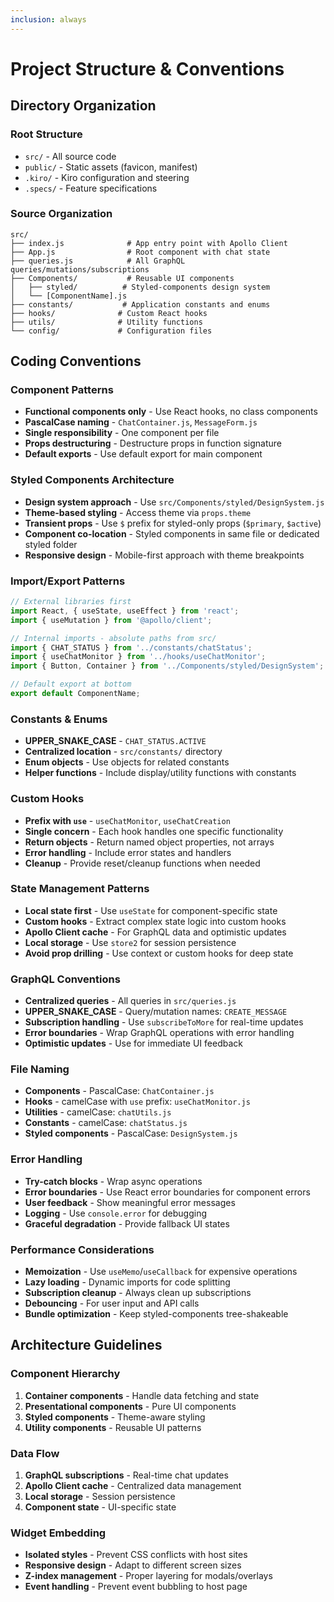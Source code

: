 ```yaml
---
inclusion: always
---
```


# Project Structure & Conventions

## Directory Organization

### Root Structure
- `src/` - All source code
- `public/` - Static assets (favicon, manifest)
- `.kiro/` - Kiro configuration and steering
- `.specs/` - Feature specifications

### Source Organization
```
src/
├── index.js              # App entry point with Apollo Client
├── App.js                # Root component with chat state
├── queries.js            # All GraphQL queries/mutations/subscriptions
├── Components/           # Reusable UI components
│   ├── styled/          # Styled-components design system
│   └── [ComponentName].js
├── constants/           # Application constants and enums
├── hooks/              # Custom React hooks
├── utils/              # Utility functions
└── config/             # Configuration files
```

## Coding Conventions

### Component Patterns
- **Functional components only** - Use React hooks, no class components
- **PascalCase naming** - `ChatContainer.js`, `MessageForm.js`
- **Single responsibility** - One component per file
- **Props destructuring** - Destructure props in function signature
- **Default exports** - Use default export for main component

### Styled Components Architecture
- **Design system approach** - Use `src/Components/styled/DesignSystem.js`
- **Theme-based styling** - Access theme via `props.theme`
- **Transient props** - Use `$` prefix for styled-only props (`$primary`, `$active`)
- **Component co-location** - Styled components in same file or dedicated styled folder
- **Responsive design** - Mobile-first approach with theme breakpoints

### Import/Export Patterns
```javascript
// External libraries first
import React, { useState, useEffect } from 'react';
import { useMutation } from '@apollo/client';

// Internal imports - absolute paths from src/
import { CHAT_STATUS } from '../constants/chatStatus';
import { useChatMonitor } from '../hooks/useChatMonitor';
import { Button, Container } from '../Components/styled/DesignSystem';

// Default export at bottom
export default ComponentName;
```

### Constants & Enums
- **UPPER_SNAKE_CASE** - `CHAT_STATUS.ACTIVE`
- **Centralized location** - `src/constants/` directory
- **Enum objects** - Use objects for related constants
- **Helper functions** - Include display/utility functions with constants

### Custom Hooks
- **Prefix with `use`** - `useChatMonitor`, `useChatCreation`
- **Single concern** - Each hook handles one specific functionality
- **Return objects** - Return named object properties, not arrays
- **Error handling** - Include error states and handlers
- **Cleanup** - Provide reset/cleanup functions when needed

### State Management Patterns
- **Local state first** - Use `useState` for component-specific state
- **Custom hooks** - Extract complex state logic into custom hooks
- **Apollo Client cache** - For GraphQL data and optimistic updates
- **Local storage** - Use `store2` for session persistence
- **Avoid prop drilling** - Use context or custom hooks for deep state

### GraphQL Conventions
- **Centralized queries** - All queries in `src/queries.js`
- **UPPER_SNAKE_CASE** - Query/mutation names: `CREATE_MESSAGE`
- **Subscription handling** - Use `subscribeToMore` for real-time updates
- **Error boundaries** - Wrap GraphQL operations with error handling
- **Optimistic updates** - Use for immediate UI feedback

### File Naming
- **Components** - PascalCase: `ChatContainer.js`
- **Hooks** - camelCase with `use` prefix: `useChatMonitor.js`
- **Utilities** - camelCase: `chatUtils.js`
- **Constants** - camelCase: `chatStatus.js`
- **Styled components** - PascalCase: `DesignSystem.js`

### Error Handling
- **Try-catch blocks** - Wrap async operations
- **Error boundaries** - Use React error boundaries for component errors
- **User feedback** - Show meaningful error messages
- **Logging** - Use `console.error` for debugging
- **Graceful degradation** - Provide fallback UI states

### Performance Considerations
- **Memoization** - Use `useMemo`/`useCallback` for expensive operations
- **Lazy loading** - Dynamic imports for code splitting
- **Subscription cleanup** - Always clean up subscriptions
- **Debouncing** - For user input and API calls
- **Bundle optimization** - Keep styled-components tree-shakeable

## Architecture Guidelines

### Component Hierarchy
1. **Container components** - Handle data fetching and state
2. **Presentational components** - Pure UI components
3. **Styled components** - Theme-aware styling
4. **Utility components** - Reusable UI patterns

### Data Flow
1. **GraphQL subscriptions** - Real-time chat updates
2. **Apollo Client cache** - Centralized data management
3. **Local storage** - Session persistence
4. **Component state** - UI-specific state

### Widget Embedding
- **Isolated styles** - Prevent CSS conflicts with host sites
- **Responsive design** - Adapt to different screen sizes
- **Z-index management** - Proper layering for modals/overlays
- **Event handling** - Prevent event bubbling to host page